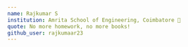 ```yaml
---
name: Rajkumar S
institution: Amrita School of Engineering, Coimbatore 🚩
quote: No more homework, no more books!
github_user: rajkumaar23
---
```


